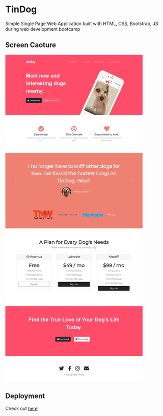 # TinDog
 Simple Single Page Web Application built with HTML, CSS, Bootstrap, JS during web development bootcamp
 
 ## Screen Caoture
 !["screen capture"](https://github.com/Javokhirbek2000/TinDog/blob/master/screenshot-javokhirbek2000.github.io-2021.10.25-09_22_15.png?raw=true)
 
 ## Deployment
 Check out [here](https://javokhirbek2000.github.io/TinDog/)

